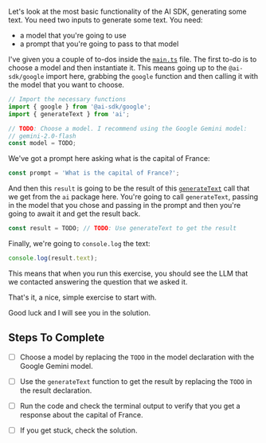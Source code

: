 Let's look at the most basic functionality of the AI SDK, generating some text. You need two inputs to generate some text. You need:

- a model that you're going to use
- a prompt that you're going to pass to that model

I've given you a couple of to-dos inside the [`main.ts`](./main.ts) file. The first to-do is to choose a model and then instantiate it. This means going up to the `@ai-sdk/google` import here, grabbing the `google` function and then calling it with the model that you want to choose.

```ts
// Import the necessary functions
import { google } from '@ai-sdk/google';
import { generateText } from 'ai';

// TODO: Choose a model. I recommend using the Google Gemini model:
// gemini-2.0-flash
const model = TODO;
```

We've got a prompt here asking what is the capital of France:

```ts
const prompt = 'What is the capital of France?';
```

And then this `result` is going to be the result of this [`generateText`](./main.ts) call that we get from the `ai` package here. You're going to call `generateText`, passing in the model that you chose and passing in the prompt and then you're going to await it and get the result back.

```ts
const result = TODO; // TODO: Use generateText to get the result
```

Finally, we're going to `console.log` the text:

```ts
console.log(result.text);
```

This means that when you run this exercise, you should see the LLM that we contacted answering the question that we asked it.

That's it, a nice, simple exercise to start with.

Good luck and I will see you in the solution.

## Steps To Complete

- [ ] Choose a model by replacing the `TODO` in the model declaration with the Google Gemini model.

- [ ] Use the `generateText` function to get the result by replacing the `TODO` in the result declaration.

- [ ] Run the code and check the terminal output to verify that you get a response about the capital of France.

- [ ] If you get stuck, check the solution.
